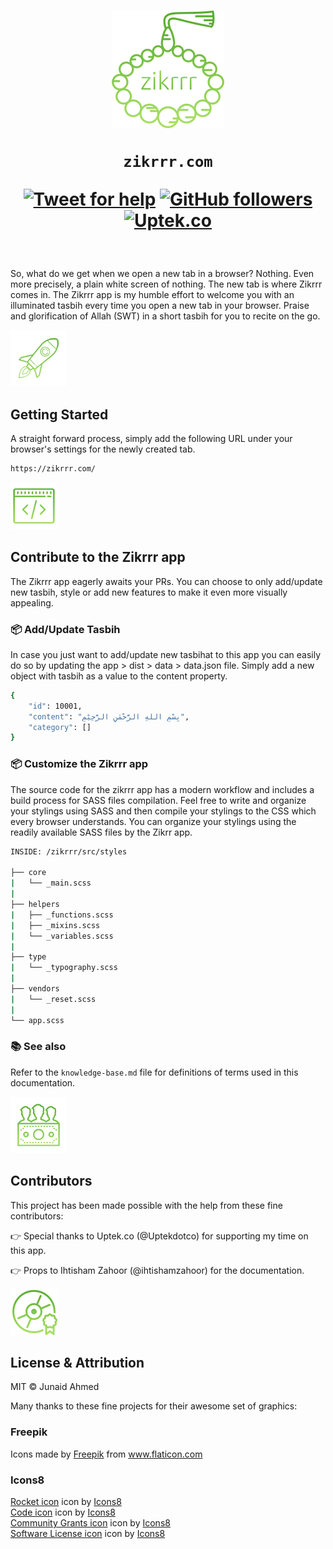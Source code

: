 <h1 align="center">
    <img width="180" src="./static/images/zikrrr-logo.png" alt="Zikrrr – A random dhikr/tasbih for newly opened tabs by Junaid Ahmed">
    <br>

`zikrrr.com`

[![Tweet for help](https://img.shields.io/twitter/follow/junaidkbr.svg?style=social&label=Tweet%20@junaidkbr)](https://twitter.com/junaidkbr/) [![GitHub followers](https://img.shields.io/github/followers/junaidkbr.svg?style=social&label=Follow)](https://github.com/junaidkbr?tab=followers) [![Uptek.co](https://img.shields.io/badge/Supported%20by-Uptek.co%20Web%20Solutions%20Agency%20%E2%86%92-blue)](https://Upteck.co "This open source project is supported by Upteck.co")
</h1>

<br>

So, what do we get when we open a new tab in a browser? Nothing. Even more precisely, a plain white screen of nothing. The new tab is where Zikrrr comes in. The Zikrrr app is my humble effort to welcome you with an illuminated tasbih every time you open a new tab in your browser. Praise and glorification of Allah (SWT) in a short tasbih for you to recite on the go.

[![Start](./static/images/zikrrr-getting-started.png)](/)
## Getting Started
A straight forward process, simply add the following URL under your browser's settings for the newly created tab.

```sh
https://zikrrr.com/
```

[![Contribute](./static/images/zikrrr-contributions.png)](/)
## Contribute to the Zikrrr app
The Zikrrr app eagerly awaits your PRs. You can choose to only add/update new tasbih, style or add new features to make it even more visually appealing.

### 📦 Add/Update Tasbih
In case you just want to add/update new tasbihat to this app you can easily do so by updating the app > dist > data > data.json file. Simply add a new object with tasbih as a value to the content property.

```sh
{
    "id": 10001,
    "content": "بِسْمِ اللهِ الرَّحْمٰنِ الرَّحِيْمِ",
    "category": []
}
```

### 📦 Customize the Zikrrr app

The source code for the zikrrr app has a modern workflow and includes a build process for SASS files compilation. Feel free to write and organize your stylings using SASS and then compile your stylings to the CSS which every browser understands. You can organize your stylings using the readily available SASS files by the Zikrr app.

```sh
INSIDE: /zikrrr/src/styles

├── core
|   └── _main.scss
|
├── helpers
|   ├── _functions.scss
|   ├── _mixins.scss
|   └── _variables.scss
|
├── type
|   └── _typography.scss
|
├── vendors
|   └── _reset.scss
|
└── app.scss

```

### 📚 See also

Refer to the ` knowledge-base.md ` file for definitions of terms used in this documentation.

[![Contributors](./static/images/zikrrr-community-grants.png)](/)
## Contributors
This project has been made possible with the help from these fine contributors:

👉 Special thanks to Uptek.co (@Uptekdotco) for supporting my time on this app.

👉 Props to Ihtisham Zahoor (@ihtishamzahoor) for the documentation.

[![Attribution](./static/images/zikrrr-licenses.png)](/)
## License & Attribution
MIT © Junaid Ahmed

Many thanks to these fine projects for their awesome set of graphics:

### Freepik
Icons made by <a href="https://www.flaticon.com/authors/freepik" title="Freepik">Freepik</a> from <a href="https://www.flaticon.com/" title="Flaticon">www.flaticon.com</a>
### Icons8
<div><a target="_blank" href="https://icons8.com/icons/set/rocket">Rocket icon</a> icon by <a target="_blank" href="https://icons8.com">Icons8</a></div>
<div><a target="_blank" href="https://icons8.com/icons/set/code">Code icon</a> icon by <a target="_blank" href="https://icons8.com">Icons8</a></div>
<div><a target="_blank" href="https://icons8.com/icons/set/community-grants">Community Grants icon</a> icon by <a target="_blank" href="https://icons8.com">Icons8</a></div>
<div><a target="_blank" href="https://icons8.com/icons/set/software-license">Software License icon</a> icon by <a target="_blank" href="https://icons8.com">Icons8</a></div>